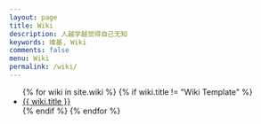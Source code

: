 ```yaml
---
layout: page
title: Wiki
description: 人越学越觉得自己无知
keywords: 维基, Wiki
comments: false
menu: Wiki
permalink: /wiki/
---
```


<ul class="listing">
{% for wiki in site.wiki %}
{% if wiki.title != "Wiki Template" %}
<li class="listing-item"><a href="{{ site.url }}{{ wiki.url }}">{{ wiki.title }}</a></li>
{% endif %}
{% endfor %}
</ul>

